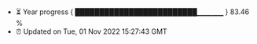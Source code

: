 - ⏳ Year progress { █████████████████████████▁▁▁▁▁ } 83.46 %
- ⏰ Updated on Tue, 01 Nov 2022 15:27:43 GMT

